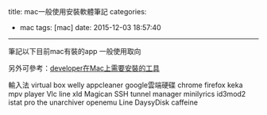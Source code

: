 title: mac一般使用安裝軟體筆記
categories:
  - mac
tags: [mac]
date: 2015-12-03 18:57:40
---
筆記以下目前mac有裝的app
一般使用取向

<!-- more -->

另外可參考：[developer在Mac上需要安裝的工具](/2015/12/03/developer在Mac上需要安裝的工具筆記/)

輸入法
virtual box
welly
appcleaner
google雲端硬碟
chrome
firefox
keka
mpv player
Vlc
line
xld
Magican
SSH tunnel manager
minilyrics
id3mod2
istat pro
the unarchiver
openemu
Line
DaysyDisk
caffeine
